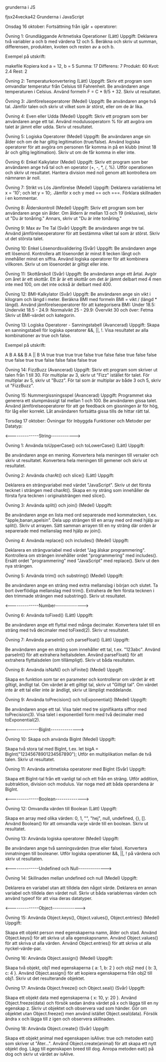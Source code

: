 grunderna i JS

fjsx24vecka42 Grunderna i JavaScript

Onsdag 16 oktober: Fortsättning från igår + operatorer:

Övning 1: Grundläggande Aritmetiska Operationer (Lätt) Uppgift: Deklarera två variabler a och b med värdena 12 och 5. Beräkna och skriv ut summan, differensen, produkten, kvoten och resten av a och b.

Exempel på utskrift:

makefile Kopiera kod a = 12, b = 5 Summa: 17 Differens: 7 Produkt: 60 Kvot: 2.4 Rest: 2

Övning 2: Temperaturkonvertering (Lätt) Uppgift: Skriv ett program som omvandlar temperatur från Celsius till Fahrenheit. Be användaren ange temperaturen i Celsius. Använd formeln F = C * 9/5 + 32. Skriv ut resultatet.

Övning 3: Jämförelseoperatorer (Medel) Uppgift: Be användaren ange två tal. Jämför talen och skriv ut vilket som är störst, eller om de är lika.

Övning 4: Even eller Udda (Medel) Uppgift: Skriv ett program som ber användaren ange ett tal. Använd modulusoperatorn % för att avgöra om talet är jämnt eller udda. Skriv ut resultatet.

Övning 5: Logiska Operatorer (Medel) Uppgift: Be användaren ange sin ålder och om de har giltig legitimation (true/false). Använd logiska operatorer för att avgöra om personen får komma in på en klubb (minst 18 år och giltig legitimation). Skriv ut om de får komma in eller inte.

Övning 6: Enkel Kalkylator (Medel) Uppgift: Skriv ett program som ber användaren ange två tal och en operator (+, -, *, /, %). Utför operationen och skriv ut resultatet. Hantera division med noll genom att kontrollera om nämnaren är noll.

Övning 7: Strikt vs Lös Jämförelse (Medel) Uppgift: Deklarera variablerna let x = '10'; och let y = 10;. Jämför x och y med == och ===. Förklara skillnaden i en kommentar.

Övning 8: Ålderskontroll (Medel) Uppgift: Skriv ett program som ber användaren ange sin ålder. Om åldern är mellan 13 och 19 (inklusive), skriv ut "Du är tonåring." Annars, skriv ut "Du är inte tonåring."

Övning 9: Max av Tre Tal (Svår) Uppgift: Be användaren ange tre tal. Använd jämförelseoperatorer för att bestämma vilket tal som är störst. Skriv ut det största talet.

Övning 10: Enkel Lösenordsvalidering (Svår) Uppgift: Be användaren ange ett lösenord. Kontrollera att lösenordet är minst 8 tecken långt och innehåller minst en siffra. Använd logiska operatorer för att kombinera villkoren. Skriv ut om lösenordet är giltigt eller inte.

Övning 11: Skottårskoll (Svår) Uppgift: Be användaren ange ett årtal. Avgör om året är ett skottår. Ett år är ett skottår om det är jämnt delbart med 4 men inte med 100, om det inte också är delbart med 400.

Övning 12: BMI-Kalkylator (Svår) Uppgift: Be användaren ange sin vikt i kilogram och längd i meter. Beräkna BMI med formeln BMI = vikt / (längd * längd). Använd jämförelseoperatorer för att kategorisera BMI: Under 18.5: Undervikt 18.5 - 24.9: Normalvikt 25 - 29.9: Övervikt 30 och över: Fetma Skriv ut BMI-värdet och kategorin.

Övning 13: Logiska Operatorer - Sanningstabell (Avancerad) Uppgift: Skapa en sanningstabell för logiska operatorer &&, ||, !. Visa resultatet av alla kombinationer av true och false.

Exempel på utskrift:

A B A && B A || B !A true true true true false true false false true false false true false true true false false false false true

Övning 14: FizzBuzz (Avancerad) Uppgift: Skriv ett program som skriver ut talen från 1 till 30. För multiplar av 3, skriv ut "Fizz" istället för talet. För multiplar av 5, skriv ut "Buzz". För tal som är multiplar av både 3 och 5, skriv ut "FizzBuzz".

Övning 15: Nummergissningsspel (Avancerad) Uppgift: Programmet ska generera ett slumpmässigt tal mellan 1 och 100. Be användaren gissa talet. Använd jämförelseoperatorer för att ge feedback om gissningen är för hög, för låg eller korrekt. Låt användaren fortsätta gissa tills de hittar rätt tal.

Torsdag 17 oktober: Övningar för Inbyggda Funktioner och Metoder per Datatyp:

<--------------String------------>

Övning 1: Använda toUpperCase() och toLowerCase() (Lätt) Uppgift:

Be användaren ange en mening. Konvertera hela meningen till versaler och skriv ut resultatet. Konvertera hela meningen till gemener och skriv ut resultatet.

Övning 2: Använda charAt() och slice() (Lätt) Uppgift:

Deklarera en strängvariabel med värdet "JavaScript". Skriv ut det första tecknet i strängen med charAt(). Skapa en ny sträng som innehåller de första fyra tecknen i originalsträngen med slice().

Övning 3: Använda split() och join() (Medel) Uppgift:

Be användaren ange en lista med ord separerade med kommatecken, t.ex. "äpple,banan,apelsin". Dela upp strängen till en array med ord med hjälp av split(). Skriv ut arrayen. Sätt samman arrayen till en ny sträng där orden är separerade med mellanslag med hjälp av join().

Övning 4: Använda replace() och includes() (Medel) Uppgift:

Deklarera en strängvariabel med värdet "Jag älskar programmering". Kontrollera om strängen innehåller ordet "programmering" med includes(). Ersätt ordet "programmering" med "JavaScript" med replace(). Skriv ut den nya strängen.

Övning 5: Använda trim() och substring() (Medel) Uppgift:

Be användaren ange en sträng med extra mellanslag i början och slutet. Ta bort överflödiga mellanslag med trim(). Extrahera de fem första tecknen i den trimmade strängen med substring(). Skriv ut resultatet.

<--------------Number-------------->

Övning 6: Använda toFixed() (Lätt) Uppgift:

Be användaren ange ett flyttal med många decimaler. Konvertera talet till en sträng med två decimaler med toFixed(2). Skriv ut resultatet.

Övning 7: Använda parseInt() och parseFloat() (Lätt) Uppgift:

Be användaren ange en sträng som innehåller ett tal, t.ex. "123abc". Använd parseInt() för att extrahera heltalsdelen. Använd parseFloat() för att extrahera flyttalsdelen (om tillämpligt). Skriv ut båda resultaten.

Övning 8: Använda isNaN() och isFinite() (Medel) Uppgift:

Skapa en funktion som tar en parameter och kontrollerar om värdet är ett giltigt, ändligt tal. Om värdet är ett giltigt tal, skriv ut "Giltigt tal". Om värdet inte är ett tal eller inte är ändligt, skriv ut lämpligt meddelande.

Övning 9: Använda toPrecision() och toExponential() (Medel) Uppgift:

Be användaren ange ett tal. Visa talet med tre signifikanta siffror med toPrecision(3). Visa talet i exponentiell form med två decimaler med toExponential(2).

<--------------BigInt-------------->

Övning 10: Skapa och använda BigInt (Medel) Uppgift:

Skapa två stora tal med BigInt, t.ex. let bigA = BigInt("12345678901234567890"); Utför en multiplikation mellan de två talen. Skriv ut resultatet.

Övning 11: Använda aritmetiska operatorer med BigInt (Svår) Uppgift:

Skapa ett BigInt-tal från ett vanligt tal och ett från en sträng. Utför addition, subtraktion, division och modulus. Var noga med att båda operandena är BigInt.

<--------------Boolean-------------->

Övning 12: Omvandla värden till Boolean (Lätt) Uppgift:

Skapa en array med olika värden: 0, 1, "", "hej", null, undefined, {}, []. Använd Boolean() för att omvandla varje värde till en boolean. Skriv ut resultatet.

Övning 13: Använda logiska operatorer (Medel) Uppgift:

Be användaren ange två sanningsvärden (true eller false). Konvertera inmatningen till booleaner. Utför logiska operationer &&, ||, ! på värdena och skriv ut resultaten.

<--------------Undefined och Null-------------->

Övning 14: Skillnaden mellan undefined och null (Medel) Uppgift:

Deklarera en variabel utan att tilldela den något värde. Deklarera en annan variabel och tilldela den värdet null. Skriv ut båda variablernas värden och använd typeof för att visa deras datatyper.

<--------------Object-------------->

Övning 15: Använda Object.keys(), Object.values(), Object.entries() (Medel) Uppgift:

Skapa ett objekt person med egenskaperna namn, ålder och stad. Använd Object.keys() för att skriva ut alla egenskapsnamn. Använd Object.values() för att skriva ut alla värden. Använd Object.entries() för att skriva ut alla nyckel-värde-par.

Övning 16: Använda Object.assign() (Medel) Uppgift:

Skapa två objekt, obj1 med egenskaperna { a: 1, b: 2 } och obj2 med { b: 3, c: 4 }. Använd Object.assign() för att kopiera egenskaperna från obj2 till obj1. Skriv ut det resulterande objektet.

Övning 17: Använda Object.freeze() och Object.seal() (Svår) Uppgift:

Skapa ett objekt data med egenskaperna { x: 10, y: 20 }. Använd Object.freeze(data) och försök sedan ändra värdet på x och lägga till en ny egenskap z. Skriv ut objektet och observera vad som händer. Gör om objektet utan Object.freeze() men använd istället Object.seal(data). Försök ändra x och lägga till z igen och observera skillnaden.

Övning 18: Använda Object.create() (Svår) Uppgift:

Skapa ett objekt animal med egenskapen isAlive: true och metoden eat() som skriver ut "Äter...". Använd Object.create(animal) för att skapa ett nytt objekt dog. Lägg till egenskapen breed till dog. Anropa metoden eat() på dog och skriv ut värdet av isAlive.
